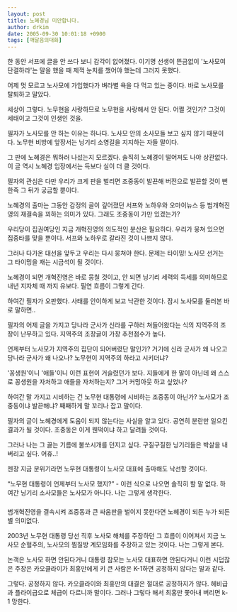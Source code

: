 ```yaml
---
layout: post
title: 노혜경님 미안합니다.
author: drkim
date: 2005-09-30 10:01:18 +0900
tags: [깨달음의대화]
---
```

한 동안 서프에 글을 안 쓰다 보니 감각이 없어졌다. 이기명 선생이 뜬금없이 '노사모여 단결하라'는 말을 했을 때 제꺽 눈치를 챘어야 했는데 그러지 못했다. 
  

  
어제 멋 모르고 노사모에 가입했다가 벼라별 욕을 다 먹고 있는 중이다. 바로 노사모를 탈퇴하고 말았다. 
  

  
세상이 그렇다. 노무현을 사랑하므로 노무현을 사랑해서 안 된다. 어쩔 것인가? 그것이 세태이고 그것이 인생인 것을.
  

  
필자가 노사모를 안 하는 이유는 하나다. 노사모 안의 소사모들 보고 싶지 않기 때문이다. 노무현 비방에 앞장서는 닝기리 소영길을 지지하는 자들 말이다. 
  

  
그 판에 노혜경은 뭐하러 나섰는지 모르겠다. 솔직히 노혜경이 떨어져도 나야 상관없다. 이 글 역시 노혜경 입장에서는 득보다 실이 더 클 것이다. 
  

  
필자의 관심은 다만 우리가 크게 판을 벌리면 조중동이 발끈해 버전으로 발끈할 것이 뻔한즉 그 뒤가 궁금할 뿐이다. 
  

  
노혜경의 출마는 그동안 감정의 골이 깊어졌던 서프와 노하우와 오마이뉴스 등 범개혁진영의 재결속을 꾀하는 의미가 있다. 그래도 조중동이 가만 있겠는가?
  

  
우리당이 집권여당인 지금 개혁진영의 의도적인 분산은 필요하다. 우리가 뭉쳐 있으면 집중타를 맞을 뿐이다. 서프와 노하우로 갈라진 것이 나쁘지 않다.
  

  
그러나 다가온 대선을 앞두고 우리는 다시 뭉쳐야 한다. 문제는 타이밍! 노사모 선거는 그 타이밍을 재는 시금석이 될 것이다. 
  

  
노혜경이 되면 개혁진영은 바로 뭉칠 것이고, 안 되면 닝기리 세력의 득세를 의미하므로 내년 지자체 때 까지 유보다. 필연 흐름이 그렇게 간다. 
  

  
하여간 필자가 오판했다. 사태를 안이하게 보고 낙관한 것이다. 잠시 노사모를 둘러본 바로 말하면.. 
  

  
필자의 어제 글을 가지고 당나라 군사가 신라를 구하러 쳐들어왔다는 식의 지역주의 조장이 난무하고 있다. 지역주의 조장글이 가장 추천점수가 높다.
  

  
언제부터 노사모가 지역주의 집단이 되어버렸단 말인가? 거기에 신라 군사가 왜 나오고 당나라 군사가 왜 나오나? 노무현이 지역주의 하라고 시키더냐?
  

  
'꽁생원'이니 '애들'이니 이런 표현이 거슬렸던가 보다. 지들에게 한 말이 아닌데 왜 스스로 꽁생원을 자처하고 애들을 자처하는지? 그거 커밍아웃 하고 싶었나?
  

  
하여간 말 가지고 시비하는 건 노무현 대통령에 시비하는 조중동이 아닌가? 노사모가 조중동이냐 발끈해냐? 째째하게 말 꼬리나 잡고 말이다.
  

  
필자의 글이 노혜경에게 도움이 되지 않는다는 사실을 알고 있다. 공연히 분란만 일으킨 결과가 될 것이다. 조중동은 이게 웬떡이냐 하고 달려들 것이다.
  

  
그러나 나는 그 끓는 기름에 불쏘시개를 던지고 싶다. 구질구질한 닝기리들은 박살을 내버리고 싶다. 어휴..!
  

  
젠장 지금 분위기라면 노무현 대통령이 노사모 대표에 출마해도 낙선할 것이다.
  

  
“노무현 대통령이 언제부터 노사모 했지?” - 이런 식으로 나오면 솔직히 할 말 없다. 하여간 닝기리 소사모들은 노사모가 아니다. 나는 그렇게 생각한다. 
  

  

  
###
  

  
범개혁진영을 결속시켜 조중동과 큰 싸움판을 벌이지 못한다면 노혜경이 되든 누가 되든 별 의미없다. 
  

  
2003년 노무현 대통령 당선 직후 노사모 해체를 주장하던 그 흐름이 이어져서 지금 노사모 순혈주의, 노사모의 찜질방 계모임화를 주장하고 있는 것이다. 나는 그렇게 본다.
  

  
논객은 노사모 하면 안된다거니 대통령 참모는 노사모 대표하면 안된다거니 이런 시덥잖은 주장은 카오클라이가 최홍만에게 키 큰 사람은 K-1하면 공정하지 않다는 말과 같다. 
  

  
그렇다. 공정하지 않다. 카오클라이와 최홍만의 대결은 절대로 공정하지가 않다. 헤비급과 플라이급으로 체급이 다르니까 말이다. 그러나 그렇다 해서 최홍만 쫓아내 버리면 k-1 망한다.